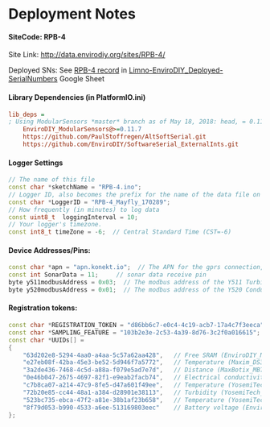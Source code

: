 # Deployment Notes

#### SiteCode: RPB-4
Site Link: http://data.envirodiy.org/sites/RPB-4/

Deployed SNs: See [RPB-4 record](https://docs.google.com/spreadsheets/d/1Qr-Epi9pFq7NtADK5qHTS2Ip3TvbOFoG_Seqt_cN4U4/edit#gid=1917587329&range=5:5) in [Limno-EnviroDIY_Deployed-SerialNumbers](https://docs.google.com/spreadsheets/d/1Qr-Epi9pFq7NtADK5qHTS2Ip3TvbOFoG_Seqt_cN4U4/edit#gid=1917587329) Google Sheet

#### Library Dependencies (in PlatformIO.ini)

```.ini
lib_deps =
; Using ModularSensors *master* branch as of May 18, 2018: head, = 0.11.7
    EnviroDIY_ModularSensors@>=0.11.7
    https://github.com/PaulStoffregen/AltSoftSerial.git
    https://github.com/EnviroDIY/SoftwareSerial_ExternalInts.git
```

#### Logger Settings

```C++
// The name of this file
const char *sketchName = "RPB-4.ino";
// Logger ID, also becomes the prefix for the name of the data file on SD card
const char *LoggerID = "RPB-4_Mayfly_170289";
// How frequently (in minutes) to log data
const uint8_t  loggingInterval = 10;
// Your logger's timezone.
const int8_t timeZone = -6;  // Central Standard Time (CST=-6)
```

#### Device Addresses/Pins:

```C++
const char *apn = "apn.konekt.io";  // The APN for the gprs connection, unnecessary for WiFi
const int SonarData = 11;     // sonar data receive pin
byte y511modbusAddress = 0x03;  // The modbus address of the Y511 Turbidity
byte y520modbusAddress = 0x01;  // The modbus address of the Y520 Conductivity

```


#### Registration tokens:

```C++
const char *REGISTRATION_TOKEN = "d86bb6c7-e0c4-4c19-acb7-17a4c7f3eeca";   // Device registration token
const char *SAMPLING_FEATURE = "103b2e3e-2c53-4a39-8d76-3c2f0a016615";     // Sampling feature UUID
const char *UUIDs[] =                                                      // UUID array for device sensors
{
    "63d202e8-5294-4aa0-a4aa-5c57a62aa428",   // Free SRAM (EnviroDIY_Mayfly_FreeRAM)
    "e27eb08f-42ba-45e3-be52-5d946f7a5772",   // Temperature (Maxim_DS3231_Temp)
    "3a2de436-7468-4c5d-a88a-f079e5ad7e7d",   // Distance (MaxBotix_MB7389_Distance)
    "0e46b047-2675-4697-82f1-e9eab2facb74",   // Electrical conductivity (YosemiTech_Y520-A_Cond)
    "c7b8ca07-a214-47c9-8fe5-d47a601f49ee",   // Temperature (YosemiTech_Y520-A_Temp)
    "72b20e85-cc44-48a1-a384-d28901e38113",   // Turbidity (YosemiTech_Y511-A_Turbidity)
    "523bc735-ebca-47f2-a81e-38b1af23b658",   // Temperature (YosemiTech_Y511-A_Temp)
    "8f79d053-b990-4533-a6ee-513169803eec"    // Battery voltage (EnviroDIY_Mayfly_Batt)
};
```
